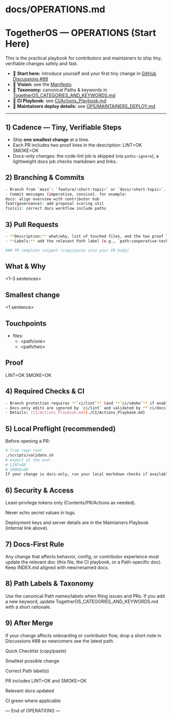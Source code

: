 # docs/OPERATIONS.md
# TogetherOS — OPERATIONS (Start Here)

This is the practical playbook for contributors and maintainers to ship tiny, verifiable changes safely and fast.

- 💬 **Start here:** introduce yourself and your first tiny change in [GitHub Discussions #88](https://github.com/coopeverything/TogetherOS/discussions/88)
- 📜 **Vision:** see the [Manifesto](./Manifesto.md)
- 🧭 **Taxonomy:** canonical Paths & keywords in [TogetherOS_CATEGORIES_AND_KEYWORDS.md](./TogetherOS_CATEGORIES_AND_KEYWORDS.md)
- 🧪 **CI Playbook:** see [CI/Actions_Playbook.md](./CI/Actions_Playbook.md)
- 🔐 **Maintainers deploy details:** see [OPS/MAINTAINERS_DEPLOY.md](./OPS/MAINTAINERS_DEPLOY.md)

---

## 1) Cadence — Tiny, Verifiable Steps
- Ship **one smallest change** at a time.
- Each PR includes two proof lines in the description:
LINT=OK
SMOKE=OK
- Docs-only changes: the code-lint job is skipped (via `paths-ignore`); a lightweight docs job checks markdown and links.

## 2) Branching & Commits
```bash
- Branch from `main`: `feature/<short-topic>` or `docs/<short-topic>`.
- Commit messages (imperative, concise), for example:
docs: align overview with contributor hub
feat(governance): add proposal scoring util
fix(ci): correct docs workflow include paths
```

## 3) Pull Requests
```bash
- **Description:** what/why, list of touched files, and the two proof lines.
- **Labels:** add the relevant Path label (e.g., `path:cooperative-technology`, `path:social-economy`).

### PR template snippet (copy/paste into your PR body)
```
## What & Why
<1–3 sentences>

## Smallest change

<1 sentence>

## Touchpoints
- files:
  - <path/one>
  - <path/two>

## Proof


LINT=OK
SMOKE=OK


## 4) Required Checks & CI
```bash
- Branch protection requires **`ci/lint`** (and **`ci/smoke`** if enabled).
- Docs-only edits are ignored by `ci/lint` and validated by **`ci/docs`**.
- Details: [CI/Actions_Playbook.md](./CI/Actions_Playbook.md)
```

## 5) Local Preflight (recommended)
Before opening a PR:
```bash
# from repo root
./scripts/validate.sh
# expect at the end:
# LINT=OK
# SMOKE=OK
If your change is docs-only, run your local markdown checks if available; otherwise include the proof lines once CI passes.
```

## 6) Security & Access

Least-privilege tokens only (Contents/PR/Actions as needed).

Never echo secret values in logs.

Deployment keys and server details are in the Maintainers Playbook (internal link above).

## 7) Docs-First Rule

Any change that affects behavior, config, or contributor experience must update the relevant doc (this file, the CI playbook, or a Path-specific doc). Keep INDEX.md aligned with new/renamed docs.

## 8) Path Labels & Taxonomy

Use the canonical Path names/labels when filing issues and PRs. If you add a new keyword, update TogetherOS_CATEGORIES_AND_KEYWORDS.md with a short rationale.

## 9) After Merge

If your change affects onboarding or contributor flow, drop a short note in Discussions #88 so newcomers see the latest path.

Quick Checklist (copy/paste)

Smallest possible change

Correct Path label(s)

PR includes LINT=OK and SMOKE=OK

Relevant docs updated

CI green where applicable

— End of OPERATIONS —

